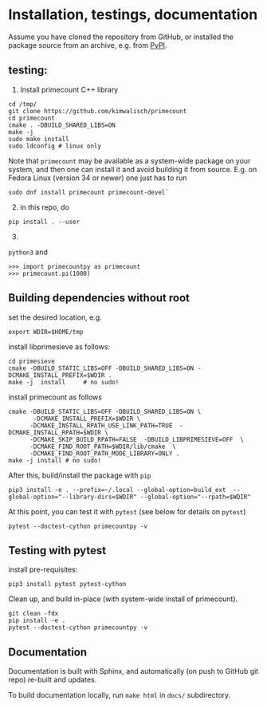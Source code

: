 # Installation, testings, documentation 

Assume you have cloned the repository from GitHub, or
installed the package source from an archive, e.g. from [PyPI](https://pypi.org/project/primecountpy/).

## testing:

1) Install primecount C++ library
```
cd /tmp/
git clone https://github.com/kimwalisch/primecount
cd primecount
cmake . -DBUILD_SHARED_LIBS=ON
make -j
sudo make install
sudo ldconfig # linux only
```

Note that `primecount` may be available as a system-wide package on your
system, and then one can install it and avoid building it from source.  E.g. on
Fedora Linux (version 34 or newer) one just has to run 
```
sudo dnf install primecount primecount-devel`
```

2) in this repo, do
```
pip install . --user
```
3)

`python3`
and
```
>>> import primecountpy as primecount
>>> primecount.pi(1000)
```


## Building dependencies without root

set the desired location, e.g.
```
export WDIR=$HOME/tmp
```

install libprimesieve as follows:
```
cd primesieve
cmake -DBUILD_STATIC_LIBS=OFF -DBUILD_SHARED_LIBS=ON -DCMAKE_INSTALL_PREFIX=$WDIR .
make -j  install     # no sudo!
```
install primecount as follows
```
cmake -DBUILD_STATIC_LIBS=OFF -DBUILD_SHARED_LIBS=ON \
       -DCMAKE_INSTALL_PREFIX=$WDIR \
      -DCMAKE_INSTALL_RPATH_USE_LINK_PATH=TRUE  -DCMAKE_INSTALL_RPATH=$WDIR \
      -DCMAKE_SKIP_BUILD_RPATH=FALSE  -DBUILD_LIBPRIMESIEVE=OFF  \
      -DCMAKE_FIND_ROOT_PATH=$WDIR/lib/cmake  \
      -DCMAKE_FIND_ROOT_PATH_MODE_LIBRARY=ONLY .
make -j install # no sudo!
```

After this, build/install the package with `pip`
```
pip3 install -e . --prefix=~/.local --global-option=build_ext  --global-option="--library-dirs=$WDIR" --global-option="--rpath=$WDIR"
```

At this point, you can test it with `pytest` (see below for details on `pytest`)

```
pytest --doctest-cython primecountpy -v
```

## Testing with pytest

install pre-requisites:

```
pip3 install pytest pytest-cython
```

Clean up, and build in-place (with system-wide install of primecount).

```
git clean -fdx
pip install -e . 
pytest --doctest-cython primecountpy -v
```

## Documentation

Documentation is built with Sphinx, and automatically (on push to GitHub git repo)
re-built and updates. 

To build documentation locally, run `make html` in `docs/` subdirectory.
